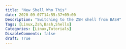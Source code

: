 ```yaml
---
title: "New Shell Who This"
date: 2020-09-07T14:55:37+09:00
Description: "Switching to the ZSH shell from BASH"
Tags: [Linux,Zsh,Bash,Shells]
Categories: [Linux,Tutorials]
DisableComments: false
draft: True
---
```

